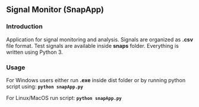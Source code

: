 ## Signal Monitor (SnapApp)

### Introduction

Application for signal monitoring and analysis. Signals are organized as **.csv** file format. Test signals are available inside **snaps** folder. Everything is written using Python 3.

### Usage

For Windows users either run **.exe** inside dist folder or by running python script using:
**`python snapApp.py`**

For Linux/MacOS run script: **`python snapApp.py`**
